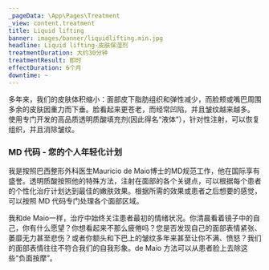 ```yaml
---
_pageData: \App\Pages\Treatment
_view: content.treatment
title: Liquid lifting
banner: images/banner/liquidlifting.min.jpg
headline: Liquid lifting-皮肤保湿剂
treatmentDuration: 大约30分钟
treatmentResult: 即时
effectDuration: 6个月
downtime: ~
---
```


多年来，我们的皮肤体积缩小：面部皮下脂肪组织和弹性减少，而脸颊或嘴巴周围多余的皮肤因重力而下垂。脸看起来更苍老，而经常凹陷，并且皱纹越来越多。 使用专门开发的高品质透明质酸填充剂(因此得名“液体”），针对性注射，可以恢复组织，并且消除皱纹。

### MD 代码 - 您的个人年轻化计划

我是按照巴西整形外科医生Mauricio de Maio博士的MD规范工作，他在国际享有盛誉。透明质酸按照他的特殊方法，注射在面部的各个关键点，可以根据每个患者的个性化治疗计划达到最佳的嫩肤效果。根据所需的效果或患者之后想要的感觉，可以按照 MD 代码专门处理各个面部区域。

我和de Maio一样，治疗中始终关注患者最初的情绪状况。你清晨看着镜子中的自己，你有什么愿望？你想看起来不那么疲倦吗？您是否发现自己的面部表情紧张、萎靡无力甚至悲伤？或者你额头和下巴上的皱纹多年来甚至让你不满、愤怒？我们的面部表情往往不符合我们的自我形象。de Maio 方法可以从患者脸上去除这些“负面按摩”。
